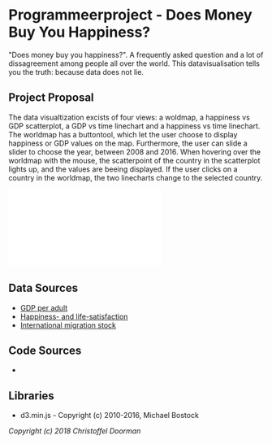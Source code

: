 # Programmeerproject - Does Money Buy You Happiness?
"Does money buy you happiness?". A frequently asked question and a lot of dissagreement among people all over the world. This datavisualisation tells you the truth: because data does not lie.

## Project Proposal
The data visualtization excists of four views: a woldmap, a happiness vs GDP scatterplot, a GDP vs time linechart and a happiness vs time linechart. The worldmap has a buttontool, which let the user choose to display happiness or GDP values on the map. Furthermore, the user can slide a slider to choose the year, between 2008 and 2016. When hovering over the worldmap with the mouse, the scatterpoint of the country in the scatterplot lights up, and the values are beeing displayed. If the user clicks on a country in the worldmap, the two linecharts change to the selected country.

![Project sketch](/doc/project_proposal_sketch.pdf)

## Data Sources
* [GDP per adult](http://wid.world/data/)
* [Happiness- and life-satisfaction](https://ourworldindata.org/happiness-and-life-satisfaction/)
* [International migration stock](http://www.un.org/en/development/desa/population/migration/data/estimates2/estimates17.shtml)

## Code Sources
* 

## Libraries
* d3.min.js - Copyright (c) 2010-2016, Michael Bostock


*Copyright (c) 2018 Christoffel Doorman*
